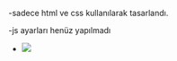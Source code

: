 -sadece html ve css kullanılarak tasarlandı. 

-js ayarları henüz yapılmadı

- <img src="hd-film-cenneti.gif">